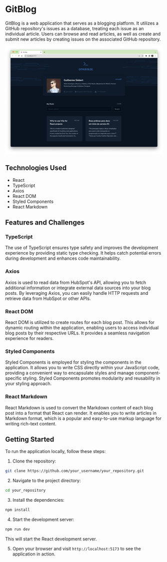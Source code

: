 # GitBlog
GitBlog is a web application that serves as a blogging platform. It utilizes a GitHub repository's issues as a database, treating each issue as an individual article. Users can browse and read articles, as well as create and submit new articles by creating issues on the associated GitHub repository.

![Alt text](screenshot.png)

## Technologies Used

- React
- TypeScript
- Axios
- React DOM
- Styled Components
- React Markdown

## Features and Challenges

### TypeScript

The use of TypeScript ensures type safety and improves the development experience by providing static type checking. It helps catch potential errors during development and enhances code maintainability.

### Axios

Axios is used to read data from HubSpot's API, allowing you to fetch additional information or integrate external data sources into your blog posts. By leveraging Axios, you can easily handle HTTP requests and retrieve data from HubSpot or other APIs.

### React DOM

React DOM is utilized to create routes for each blog post. This allows for dynamic routing within the application, enabling users to access individual blog posts by their respective URLs. It provides a seamless navigation experience for readers.

### Styled Components

Styled Components is employed for styling the components in the application. It allows you to write CSS directly within your JavaScript code, providing a convenient way to encapsulate styles and manage component-specific styling. Styled Components promotes modularity and reusability in your styling approach.

### React Markdown

React Markdown is used to convert the Markdown content of each blog post into a format that React can render. It enables you to write articles in Markdown format, which is a popular and easy-to-use markup language for writing rich-text content.

## Getting Started

To run the application locally, follow these steps:

1. Clone the repository:

```bash
git clone https://github.com/your_username/your_repository.git
```

2. Navigate to the project directory:

```bash
cd your_repository
```

3. Install the dependencies:

```bash
npm install
```

4. Start the development server:

```bash
npm run dev
```

This will start the React development server.

5. Open your browser and visit `http://localhost:5173` to see the application in action.